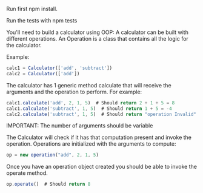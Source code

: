 Run first npm install.

Run the tests with npm tests

You'll need to build a calculator using OOP:
A calculator can be built with different operations. An Operation is a class that contains all the logic for the calculator.

Example:

```javascript
calc1 = Calculator(['add', 'subtract'])
calc2 = Calculator(['add'])
```

The calculator has 1 generic method calculate that will receive the arguments
and the operation to perform. For example:

```javascript
calc1.calculate('add', 2, 1, 5)  # Should return 2 + 1 + 5 = 8
calc1.calculate('subtract', 1, 5)  # Should return 1 + 5 = -4
calc2.calculate('subtract', 1, 5)  # Should return "operation Invalid"
```

IMPORTANT: The number of arguments should be variable

The Calculator will check if it has that computation present and
invoke the operation. Operations are initialized with the arguments to compute:

```javascript
op = new operation("add", 2, 1, 5)
```

Once you have an operation object created you should be able to invoke the operate
method.

```javascript
op.operate()  # Should return 8
```